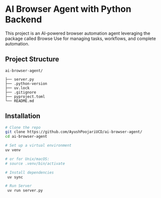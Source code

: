 # AI Browser Agent with Python Backend

This project is an AI-powered browser automation agent leveraging the package called Browse Use for managing tasks, workflows, and complete automation.

## Project Structure
``` 
ai-browser-agent/

├── server.py
├── .python-version
├── uv.lock
├── .gitignore
├── pyproject.toml
└── README.md
``` 
## Installation

```bash
# Clone the repo
git clone https://github.com/AyushPoojariUCD/ai-browser-agent/
cd ai-browser-agent

# Set up a virtual environment
uv venv

# or for Unix/macOS:
# source .venv/bin/activate

# Install dependencies
 uv sync 

# Run Server
 uv run server.py

